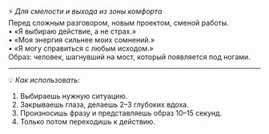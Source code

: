 ⚡ *Для смелости и выхода из зоны комфорта*  
Перед сложным разговором, новым проектом, сменой работы.  
• «Я выбираю действие, а не страх.»  
• «Моя энергия сильнее моих сомнений.»  
• «Я могу справиться с любым исходом.»  
Образ: человек, шагнувший на мост, который появляется под ногами.  

-------------------------------------------------------------

💡 *Как использовать:*

1. Выбираешь нужную ситуацию.
2. Закрываешь глаза, делаешь 2–3 глубоких вдоха.
3. Произносишь фразу и представляешь образ 10–15 секунд.
4. Только потом переходишь к действию.